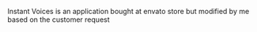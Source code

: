 Instant Voices is an application bought at envato store but modified by me based on the customer request
